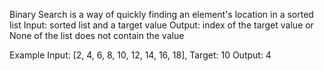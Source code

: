 Binary Search is a way of quickly finding an element's location in a sorted list
Input: sorted list and a target value
Output: index of the target value or None of the list does not contain the value

Example
Input: [2, 4, 6, 8, 10, 12, 14, 16, 18], Target: 10
Output: 4
